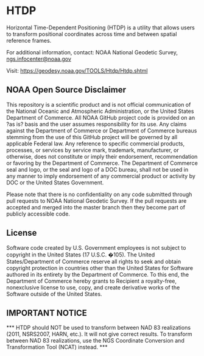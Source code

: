 # HTDP
Horizontal Time-Dependent Positioning (HTDP) is a utility that allows users to transform positional coordinates across time and between spatial reference frames.

For additional information, contact:
NOAA National Geodetic Survey,
ngs.infocenter@noaa.gov

Visit:
https://geodesy.noaa.gov/TOOLS/Htdp/Htdp.shtml

## NOAA Open Source Disclaimer

This repository is a scientific product and is not official communication of the National Oceanic and Atmospheric Administration, or the United States Department of Commerce. All NOAA GitHub project code is provided on an ?as is? basis and the user assumes responsibility for its use. Any claims against the Department of Commerce or Department of Commerce bureaus stemming from the use of this GitHub project will be governed by all applicable Federal law. Any reference to specific commercial products, processes, or services by service mark, trademark, manufacturer, or otherwise, does not constitute or imply their endorsement, recommendation or favoring by the Department of Commerce. The Department of Commerce seal and logo, or the seal and logo of a DOC bureau, shall not be used in any manner to imply endorsement of any commercial product or activity by DOC or the United States Government.

Please note that there is no confidentiality on any code submitted through pull requests to NOAA National Geodetic Survey. If the pull requests are accepted and merged into the master branch then they become part of publicly accessible code. 

## License

Software code created by U.S. Government employees is not subject to copyright in the United States (17 U.S.C. �105). The United States/Department of Commerce reserve all rights to seek and obtain copyright protection in countries other than the United States for Software authored in its entirety by the Department of Commerce. To this end, the Department of Commerce hereby grants to Recipient a royalty-free, nonexclusive license to use, copy, and create derivative works of the Software outside of the United States.

## IMPORTANT NOTICE
*** HTDP should NOT be used to transform between NAD 83 realizations (2011, NSRS2007, HARN, etc.). It will not give correct results. To transform between NAD 83 realizations, use the NGS Coordinate Conversion and Transformation Tool (NCAT) instead. ***
